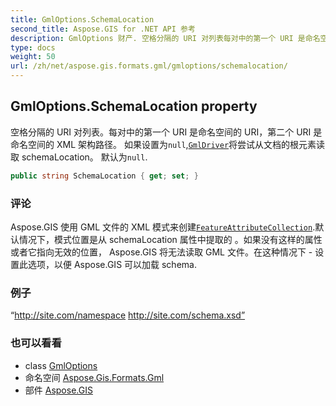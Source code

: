 ```yaml
---
title: GmlOptions.SchemaLocation
second_title: Aspose.GIS for .NET API 参考
description: GmlOptions 财产. 空格分隔的 URI 对列表每对中的第一个 URI 是命名空间的 URI第二个 URI 是命名空间的 XML 架构路径 如果设置为nullGmlDriver将尝试从文档的根元素读取 schemaLocation 默认为null.
type: docs
weight: 50
url: /zh/net/aspose.gis.formats.gml/gmloptions/schemalocation/
---
```

## GmlOptions.SchemaLocation property

空格分隔的 URI 对列表。每对中的第一个 URI 是命名空间的 URI，第二个 URI 是命名空间的 XML 架构路径。 如果设置为`null`,[`GmlDriver`](../../gmldriver/)将尝试从文档的根元素读取 schemaLocation。 默认为`null`.

```csharp
public string SchemaLocation { get; set; }
```

### 评论

Aspose.GIS 使用 GML 文件的 XML 模式来创建[`FeatureAttributeCollection`](../../../aspose.gis/featureattributecollection/).默认情况下，模式位置是从 schemaLocation 属性中提取的 。如果没有这样的属性或者它指向无效的位置， Aspose.GIS 将无法读取 GML 文件。在这种情况下 - 设置此选项，以便 Aspose.GIS 可以加载 schema.

### 例子

“http://site.com/namespace http://site.com/schema.xsd”

### 也可以看看

* class [GmlOptions](../)
* 命名空间 [Aspose.Gis.Formats.Gml](../../gmloptions/)
* 部件 [Aspose.GIS](../../../)


